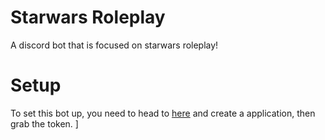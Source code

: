 # Starwars Roleplay
A discord bot that is focused on starwars roleplay!
# Setup
To set this bot up, you need to head to [here](https://discord.com/developer) and create a application, then grab the token.
]
